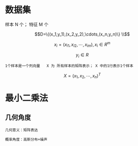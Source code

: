# 数据集

样本 N 个； 特征 M 个

$$D=\{(x_1,y_1),(x_2,y_2),\cdots,(x_n,y_n)\} \\$$

$$x_i = (x_{i1},x_{i2},\cdots,x_{im}) ,   x_i \in R^m$$

$$y_i \in R$$

```
1个样本是一个列向量   X 为 所有样本的矩阵表示； X 中的1行表示1个样本
```

$$X = (x_1,x_2,\cdots,x_n)^T $$

# 最小二乘法

## 几何角度

```
几何意义：矩阵表达

概率角度：高斯分布+噪声
```




